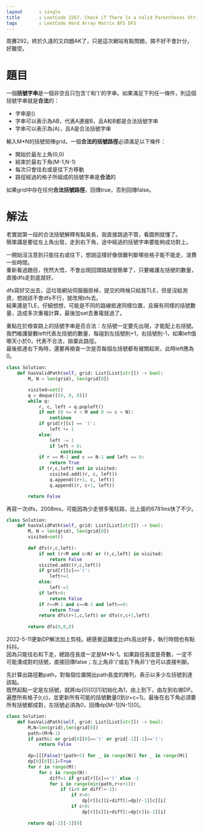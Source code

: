 ```yaml
--- 
layout      : single
title       : LeetCode 2267. Check if There Is a Valid Parentheses String Path
tags        : LeetCode Hard Array Matrix BFS DFS
---
```

周賽292。終於久違的又四題AK了，只是這次網站有點問題，搞不好不會計分，好難受。

# 題目
一個**括號字串**是一個非空且只包含'('和')'的字串。如果滿足下列任一條件，則這個括號字串就是**合法**的：  
- 字串是()  
- 字串可以表示為AB，代表A連接B，且A和B都是合法括號字串  
- 字串可以表示為(A)，且A是合法括號字串  

輸入M*N的括號矩陣grid。一個**合法的括號路徑**必須滿足以下條件：  
- 開始於最左上角(0,0)  
- 結束於最右下角(M-1,N-1)  
- 每次只會往右或是往下方移動  
- 路徑經過的格子所組成的括號字串是**合法**的  

如果grid中存在任何**合法括號路徑**，回傳true，否則回傳false。

# 解法
老實說第一段的合法括號解釋有點臭長，我直接跳過不管，看圖例就懂了。  
簡單講是要從左上角出發，走到右下角，途中經過的括號字串要能夠成功對上。  

一開始沒注意到只能往右或往下，想說這樣好像很難判斷哪些格子能不能走，浪費一些時間。  
重新看過題目，恍然大悟，不會出現回頭路就很簡單了，只要維護左括號的數量，直接dfs走到底就好。  

dfs寫好交出去，這垃圾網站伺服器掛掉，提交的時候只給我TLE，但是沒給測資，想說該不會dfs不行，就改用bfs去。  
結果還是TLE，仔細想想，可能是不同的路線抵達同樣位置，且擁有同樣的括號數量，造成多次重複計算，最後加set去重複就過了。

重點在於檢查路上的括號字串是否合法：左括號一定要先出現，才能配上右括號。  
我們維護變數left代表左括號的數量，每碰到左括號則+1，右括號則-1，如果left值哪天小於0，代表不合法，拋棄此路徑。  
最後抵達右下角時，還要再檢查一次是否每個左括號都有被關起來，此時left應為0。

```python
class Solution:
    def hasValidPath(self, grid: List[List[str]]) -> bool:
        M, N = len(grid), len(grid[0])

        visited=set()
        q = deque([(0, 0, 0)])
        while q:
            r, c, left = q.popleft()
            if not (0 <= r < M and 0 <= c < N):
                continue
            if grid[r][c] == '(':
                left += 1
            else:
                left -= 1
                if left < 0:
                    continue
            if r == M-1 and c == N-1 and left == 0:
                return True
            if (r,c,left) not in visited:
                visited.add((r, c, left))
                q.append((r+1, c, left))
                q.append((r, c+1, left))

        return False
```

再寫一次dfs，2008ms，可能因為少走很多冤枉路，比上面的6781ms快了不少。

```python
class Solution:
    def hasValidPath(self, grid: List[List[str]]) -> bool:
        M, N = len(grid), len(grid[0])
        visited=set()
        
        def dfs(r,c,left):
            if not (r<M and c<N) or (r,c,left) in visited:
                return False
            visited.add((r,c,left))
            if grid[r][c]=='(':
                left+=1
            else:
                left-=1
            if left<0:
                return False
            if r==M-1 and c==N-1 and left==0:
                return True
            return dfs(r+1,c,left) or dfs(r,c+1,left)
        
        return dfs(0,0,0)
```

2022-5-11更新DP解法加上剪枝。總感覺這難度比dfs高出好多，執行時間也有點抖抖。  
因為只能往右和下走，總路徑長度一定是M+N-1。如果路徑長度是奇數，一定不可能湊成對的括號，直接回傳false；左上角非'('或右下角非')'也可以直接判斷。  

先計算出路徑數path，對每個位置開出path長度的陣列，表示以多少左括號到達該點。  
既然起點一定是左括號，就將dp[0][0][1]初始化為1，由上到下，由左到右做DP。  
遍歷所有格子(r,c)，並更新所有可能的括號數量0到(r+c+1)。最後在右下角必須要所有括號都成對，左括號必須為0，回傳dp[M-1][N-1][0]。

```python
class Solution:
    def hasValidPath(self, grid: List[List[str]]) -> bool:
        M,N=len(grid),len(grid[0])
        path=(M+N-1)
        if path&1 or grid[0][0]==')' or grid[-1][-1]=='(':
            return False
        
        dp=[[[False]*(path+5) for _ in range(N)] for _ in range(M)]
        dp[0][0][1]=True
        for r in range(M):
            for c in range(N):
                diff=1 if grid[r][c]=='(' else -1
                for i in range(min(path,r+c+1)):
                    if (i>0 or diff!=-1):
                        if r>0:
                            dp[r][c][i+diff]|=dp[r-1][c][i]
                        if c>0:
                            dp[r][c][i+diff]|=dp[r][c-1][i]    
        
        return dp[-1][-1][0]
```